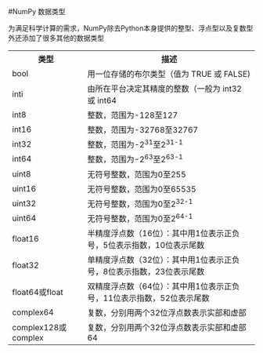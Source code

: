 #NumPy 数据类型

为满足科学计算的需求，NumPy除去Python本身提供的整型、浮点型以及复数型外还添加了很多其他的数据类型

<table class="altrowstable" id="alternatecolor">
<tr>
	<th>类型</th><th>描述</th
</tr>
<tr>
	<td>bool</td><td>用一位存储的布尔类型（值为 TRUE 或 FALSE)</td>
</tr>	
<tr>
	<td>inti</td><td>由所在平台决定其精度的整数（一般为 int32 或 int64</td>
	</tr>	
<tr>
	<td>int8</td><td>整数，范围为-128至127</td>
	</tr>	
	<tr>
	<td>int16</td><td>整数，范围为-32768至32767</td>
	</tr>	
	<tr>
	<td>int32</td><td>整数，范围为-2<SUP>31</SUP>至2<sup>31-1</sup></td>
	</tr>	
	<tr>
	<td>int64</td><td>整数，范围为-2<SUP>63</SUP>至2<sup>63-1</sup> </td>
	</tr>	
		<tr>
	<td>uint8</td><td>无符号整数，范围为0至255</td>
	</tr>	
	<tr>
	<td>uint16</td><td>无符号整数，范围为0至65535</td>
	</tr>	
	<tr>
	<td>uint32</td><td>无符号整数，范围为0至2<sup>32-1</sup></td>
	</tr>	
	<tr>
	<td>uint64</td><td>无符号整数，范围为0至2<sup>64-1</sup> </td>
	</tr>	
	<tr>
	<td>float16</td><td>半精度浮点数（16位）：其中用1位表示正负号，5位表示指数，10位表示尾数</td>
	</tr>	
	<tr>
	<td>float32</td><td>单精度浮点数（32位）：其中用1位表示正负号，8位表示指数，23位表示尾数</td>
	</tr>	
	<tr>
	<td>float64或float</td><td>双精度浮点数（64位）：其中用1位表示正负号，11位表示指数，52位表示尾数</td>
	</tr>	
  <tr>
	<td>complex64</td><td>复数，分别用两个32位浮点数表示实部和虚部</td>
	</tr>	
	<tr>
	<td>complex128或complex</td><td>复数，分别用两个32位浮点数表示实部和虚部64</td>
	</tr>	
</table>
